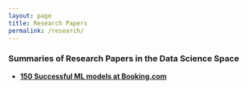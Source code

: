 ```yaml
---
layout: page
title: Research Papers
permalink: /research/
---
```


### Summaries of Research Papers in the Data Science Space

- [**150 Successful ML models at Booking.com**](/research/150_Successful_ML_models_at_Booking.com.html)
